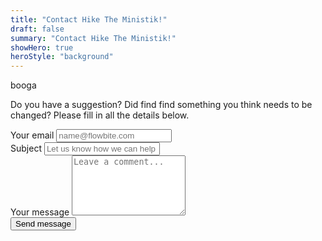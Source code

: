 ```yaml
---
title: "Contact Hike The Ministik!"
draft: false
summary: "Contact Hike The Ministik!"
showHero: true
heroStyle: "background"
---
```

booga
<script src="https://www.google.com/recaptcha/api.js?render=6LfhI10rAAAAAPjMj_r7RycX5lBBzy3n08XckxJI"></script>
<script>
  function onSubmit(event) {
    event.preventDefault(); // Prevent default form submission
    grecaptcha.ready(function() {
      grecaptcha.execute('6LfhI10rAAAAAPjMj_r7RycX5lBBzy3n08XckxJI', {action: 'submit'}).then(function(token) {
        // Add the token to a hidden input field in your form
        document.getElementById('g-recaptcha-response').value = token;
        // Now submit your form
        document.getElementById("contact-form").submit(); // Give your form an ID
      });
    });
  }
</script>
<section class="bg-white dark:bg-gray-900">
  <div class="px-4 mx-auto max-w-screen-md">
      <p class="mb-8 lg:mb-8 font-light text-center text-gray-500 dark:text-gray-400 sm:text-xl">Do you have a suggestion? Did find find something you think needs to be changed? Please fill in all the details below.</p>
     <form id="contact-form" action="#" class="space-y-8" netlify onsubmit="onSubmit(event)">
          <div>
              <label for="email" class="block mb-2 text-sm font-medium text-gray-900 dark:text-gray-300">Your email</label>
              <input type="email" id="email" class="prose shadow-sm bg-gray-50 border border-gray-300 text-gray-900 text-sm rounded-lg focus:ring-primary-500 focus:border-primary-500 block w-full p-2.5 dark:bg-gray-700 dark:border-gray-600 dark:placeholder-gray-400 dark:text-white dark:focus:ring-primary-500 dark:focus:border-primary-500 dark:shadow-sm-light" placeholder="name@flowbite.com" required>
          </div>
          <div>
              <label for="subject" class="block mb-2 text-sm font-medium text-gray-900 dark:text-gray-300">Subject</label>
              <input type="text" id="subject" class="prose block p-3 w-full text-sm text-gray-900 bg-gray-50 rounded-lg border border-gray-300 shadow-sm focus:ring-primary-500 focus:border-primary-500 dark:bg-gray-700 dark:border-gray-600 dark:placeholder-gray-400 dark:text-white dark:focus:ring-primary-500 dark:focus:border-primary-500 dark:shadow-sm-light" placeholder="Let us know how we can help you" required>
          </div>
          <div class="sm:col-span-2">
              <label for="message" class="block mb-2 text-sm font-medium text-gray-900 dark:text-gray-400">Your message</label>
              <textarea id="message" rows="6" class="prose block p-2.5 w-full text-sm text-gray-900 bg-gray-50 rounded-lg shadow-sm border border-gray-300 focus:ring-primary-500 focus:border-primary-500 dark:bg-gray-700 dark:border-gray-600 dark:placeholder-gray-400 dark:text-white dark:focus:ring-primary-500 dark:focus:border-primary-500" placeholder="Leave a comment..."></textarea>
          </div>
          <input type="hidden" id="g-recaptcha-response" name="g-recaptcha-response">
          <button type="submit" class="py-3 px-5 text-sm font-medium text-center text-white rounded-lg bg-primary-700 sm:w-fit hover:bg-primary-800 focus:ring-4 focus:outline-none focus:ring-primary-300 dark:bg-primary-600 dark:hover:bg-primary-700 dark:focus:ring-primary-800">Send message</button>
      </form>
  </div>
</section>